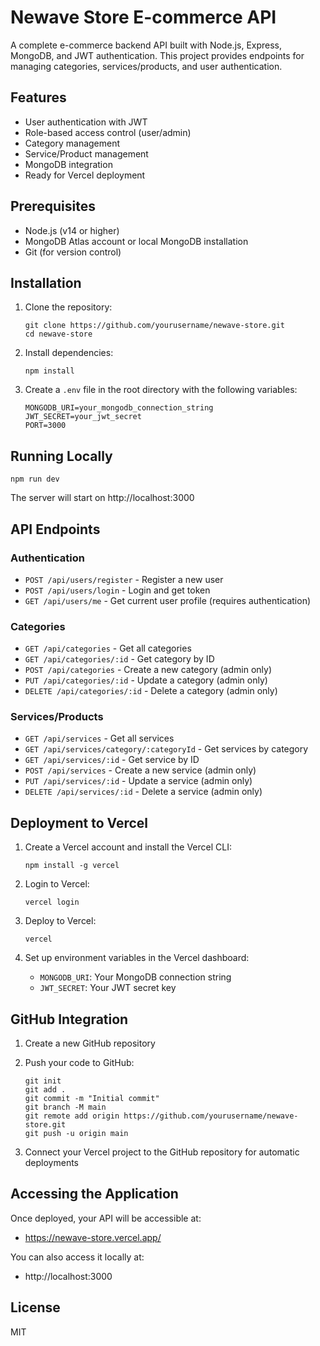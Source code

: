 # Newave Store E-commerce API

A complete e-commerce backend API built with Node.js, Express, MongoDB, and JWT authentication. This project provides endpoints for managing categories, services/products, and user authentication.

## Features

- User authentication with JWT
- Role-based access control (user/admin)
- Category management
- Service/Product management
- MongoDB integration
- Ready for Vercel deployment

## Prerequisites

- Node.js (v14 or higher)
- MongoDB Atlas account or local MongoDB installation
- Git (for version control)

## Installation

1. Clone the repository:
   ```
   git clone https://github.com/yourusername/newave-store.git
   cd newave-store
   ```

2. Install dependencies:
   ```
   npm install
   ```

3. Create a `.env` file in the root directory with the following variables:
   ```
   MONGODB_URI=your_mongodb_connection_string
   JWT_SECRET=your_jwt_secret
   PORT=3000
   ```

## Running Locally

```
npm run dev
```

The server will start on http://localhost:3000

## API Endpoints

### Authentication
- `POST /api/users/register` - Register a new user
- `POST /api/users/login` - Login and get token
- `GET /api/users/me` - Get current user profile (requires authentication)

### Categories
- `GET /api/categories` - Get all categories
- `GET /api/categories/:id` - Get category by ID
- `POST /api/categories` - Create a new category (admin only)
- `PUT /api/categories/:id` - Update a category (admin only)
- `DELETE /api/categories/:id` - Delete a category (admin only)

### Services/Products
- `GET /api/services` - Get all services
- `GET /api/services/category/:categoryId` - Get services by category
- `GET /api/services/:id` - Get service by ID
- `POST /api/services` - Create a new service (admin only)
- `PUT /api/services/:id` - Update a service (admin only)
- `DELETE /api/services/:id` - Delete a service (admin only)

## Deployment to Vercel

1. Create a Vercel account and install the Vercel CLI:
   ```
   npm install -g vercel
   ```

2. Login to Vercel:
   ```
   vercel login
   ```

3. Deploy to Vercel:
   ```
   vercel
   ```

4. Set up environment variables in the Vercel dashboard:
   - `MONGODB_URI`: Your MongoDB connection string
   - `JWT_SECRET`: Your JWT secret key

## GitHub Integration

1. Create a new GitHub repository
2. Push your code to GitHub:
   ```
   git init
   git add .
   git commit -m "Initial commit"
   git branch -M main
   git remote add origin https://github.com/yourusername/newave-store.git
   git push -u origin main
   ```

3. Connect your Vercel project to the GitHub repository for automatic deployments

## Accessing the Application

Once deployed, your API will be accessible at:
- https://newave-store.vercel.app/

You can also access it locally at:
- http://localhost:3000

## License

MIT